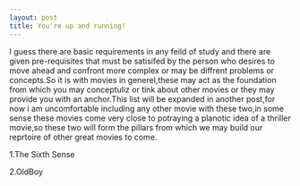 ```yaml
---
layout: post
title: You're up and running!
---
```



I guess there are basic requirements in any feild of study and there are given pre-requisites that must be satisifed by the person who desires to move ahead and confront more complex or may be diffrent problems or concepts.So it is with movies in generel,these may act as the foundation from which you may conceptuliz or tink about other movies or they may provide you with an anchor.This list will be expanded in another post,for now i am uncomfortable including any other movie with these two,in some sense these movies come very close to potraying a planotic idea of a thriller movie,so these two will form the pillars from which we may build our reprtoire of other great movies to come.

1.The Sixth Sense

2.OldBoy
